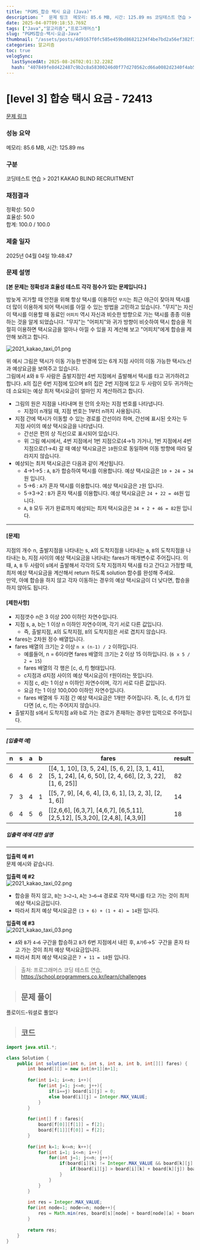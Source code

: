 ```yaml
---
title: "PGMS_합승 택시 요금 (Java)"
description: "  문제 링크  메모리: 85.6 MB, 시간: 125.89 ms 코딩테스트 연습 > 2021 KAKAO BLIND RECRUITMENT 정확성: 50.0효율성: 50.0합계: 100.0 / 100.0 2025년 04월 04일 19:48:47플로이드-워셜로 풀었다cla"
date: 2025-04-07T09:18:53.769Z
tags: ["Java","알고리즘","프로그래머스"]
slug: "PGMS합승-택시-요금-Java"
thumbnail: "/assets/posts/4d9167f0fc585e459bd86821234f4be7bd2a56ef382f3b983a41e082320b0954.png"
categories: 알고리즘
toc: true
velogSync:
  lastSyncedAt: 2025-08-26T02:01:32.228Z
  hash: "407849fe8d422487c9b2c8a58300246d0f77d270562cd66a0082d2340f4ab506"
---
```


# [level 3] 합승 택시 요금 - 72413 
 
 [문제 링크](https://school.programmers.co.kr/learn/courses/30/lessons/72413?language=java) 
 
 ### 성능 요약
 
 메모리: 85.6 MB, 시간: 125.89 ms
 
 ### 구분
 
 코딩테스트 연습 > 2021 KAKAO BLIND RECRUITMENT
 
 ### 채점결과
 
 정확성: 50.0<br/>효율성: 50.0<br/>합계: 100.0 / 100.0
 
 ### 제출 일자
 
 2025년 04월 04일 19:48:47
 
 ### 문제 설명
 
 <p><strong>[본 문제는 정확성과 효율성 테스트 각각 점수가 있는 문제입니다.]</strong></p>
 
 <p>밤늦게 귀가할 때 안전을 위해 항상 택시를 이용하던 <code>무지</code>는 최근 야근이 잦아져 택시를 더 많이 이용하게 되어 택시비를 아낄 수 있는 방법을 고민하고 있습니다. "무지"는 자신이 택시를 이용할 때 동료인 <code>어피치</code> 역시 자신과 비슷한 방향으로 가는 택시를 종종 이용하는 것을 알게 되었습니다. "무지"는 "어피치"와 귀가 방향이 비슷하여 택시 합승을 적절히 이용하면 택시요금을 얼마나 아낄 수 있을 지 계산해 보고 "어피치"에게 합승을 제안해 보려고 합니다.</p>
 
 <p><img src="https://grepp-programmers.s3.ap-northeast-2.amazonaws.com/files/production/715ff493-d1a0-44d8-9273-a785280b3f1e/2021_kakao_taxi_01.png" title="" alt="2021_kakao_taxi_01.png"></p>
 
 <p>위 예시 그림은 택시가 이동 가능한 반경에 있는 6개 지점 사이의 이동 가능한 택시노선과 예상요금을 보여주고 있습니다.<br>
 그림에서 <code>A</code>와 <code>B</code> 두 사람은 출발지점인 4번 지점에서 출발해서 택시를 타고 귀가하려고 합니다. <code>A</code>의 집은 6번 지점에 있으며 <code>B</code>의 집은 2번 지점에 있고 두 사람이 모두 귀가하는 데 소요되는 예상 최저 택시요금이 얼마인 지 계산하려고 합니다.</p>
 
 <ul>
 <li>그림의 원은 지점을 나타내며 원 안의 숫자는 지점 번호를 나타냅니다.
 
 <ul>
 <li>지점이 n개일 때, 지점 번호는 1부터 n까지 사용됩니다.</li>
 </ul></li>
 <li>지점 간에 택시가 이동할 수 있는 경로를 간선이라 하며, 간선에 표시된 숫자는 두 지점 사이의 예상 택시요금을 나타냅니다.
 
 <ul>
 <li>간선은 편의 상 직선으로 표시되어 있습니다.</li>
 <li>위 그림 예시에서, 4번 지점에서 1번 지점으로(4→1) 가거나, 1번 지점에서 4번 지점으로(1→4) 갈 때 예상 택시요금은 <code>10</code>원으로 동일하며 이동 방향에 따라 달라지지 않습니다.</li>
 </ul></li>
 <li>예상되는 최저 택시요금은 다음과 같이 계산됩니다.
 
 <ul>
 <li>4→1→5 : <code>A</code>, <code>B</code>가 합승하여 택시를 이용합니다. 예상 택시요금은 <code>10 + 24 = 34</code>원 입니다.</li>
 <li>5→6 : <code>A</code>가 혼자 택시를 이용합니다. 예상 택시요금은 <code>2</code>원 입니다.</li>
 <li>5→3→2 : <code>B</code>가 혼자 택시를 이용합니다. 예상 택시요금은 <code>24 + 22 = 46</code>원 입니다.</li>
 <li><code>A</code>, <code>B</code> 모두 귀가 완료까지 예상되는 최저 택시요금은 <code>34 + 2 + 46 = 82</code>원 입니다.</li>
 </ul></li>
 </ul>
 
 <hr>
 
 <h4><strong>[문제]</strong></h4>
 
 <p>지점의 개수 n, 출발지점을 나타내는 s, <code>A</code>의 도착지점을 나타내는 a, <code>B</code>의 도착지점을 나타내는 b, 지점 사이의 예상 택시요금을 나타내는 fares가 매개변수로 주어집니다. 이때, <code>A</code>, <code>B</code> 두 사람이 s에서 출발해서 각각의 도착 지점까지 택시를 타고 간다고 가정할 때, 최저 예상 택시요금을 계산해서 return 하도록 solution 함수를 완성해 주세요.<br>
 만약, 아예 합승을 하지 않고 각자 이동하는 경우의 예상 택시요금이 더 낮다면, 합승을 하지 않아도 됩니다.</p>
 
 <h4><strong>[제한사항]</strong></h4>
 
 <ul>
 <li>지점갯수 n은 3 이상 200 이하인 자연수입니다.</li>
 <li>지점 s, a, b는 1 이상 n 이하인 자연수이며, 각기 서로 다른 값입니다.
 
 <ul>
 <li>즉, 출발지점, <code>A</code>의 도착지점, <code>B</code>의 도착지점은 서로 겹치지 않습니다.</li>
 </ul></li>
 <li>fares는 2차원 정수 배열입니다.</li>
 <li>fares 배열의 크기는 2 이상 <code>n x (n-1) / 2</code> 이하입니다.
 
 <ul>
 <li>예를들어, n = 6이라면 fares 배열의 크기는 2 이상 15 이하입니다. (<code>6 x 5 / 2 = 15</code>)</li>
 <li>fares 배열의 각 행은 [c, d, f] 형태입니다.</li>
 <li>c지점과 d지점 사이의 예상 택시요금이 <code>f</code>원이라는 뜻입니다.</li>
 <li>지점 c, d는 1 이상 n 이하인 자연수이며, 각기 서로 다른 값입니다.</li>
 <li>요금 f는 1 이상 100,000 이하인 자연수입니다.</li>
 <li>fares 배열에 두 지점 간 예상 택시요금은 1개만 주어집니다. 즉, [c, d, f]가 있다면 [d, c, f]는 주어지지 않습니다.</li>
 </ul></li>
 <li>출발지점 s에서 도착지점 a와 b로 가는 경로가 존재하는 경우만 입력으로 주어집니다.</li>
 </ul>
 
 <hr>
 
 <h5><strong>[입출력 예]</strong></h5>
 <table class="table">
         <thead><tr>
 <th>n</th>
 <th>s</th>
 <th>a</th>
 <th>b</th>
 <th>fares</th>
 <th>result</th>
 </tr>
 </thead>
         <tbody><tr>
 <td>6</td>
 <td>4</td>
 <td>6</td>
 <td>2</td>
 <td>[[4, 1, 10], [3, 5, 24], [5, 6, 2], [3, 1, 41], [5, 1, 24], [4, 6, 50], [2, 4, 66], [2, 3, 22], [1, 6, 25]]</td>
 <td>82</td>
 </tr>
 <tr>
 <td>7</td>
 <td>3</td>
 <td>4</td>
 <td>1</td>
 <td>[[5, 7, 9], [4, 6, 4], [3, 6, 1], [3, 2, 3], [2, 1, 6]]</td>
 <td>14</td>
 </tr>
 <tr>
 <td>6</td>
 <td>4</td>
 <td>5</td>
 <td>6</td>
 <td>[[2,6,6], [6,3,7], [4,6,7], [6,5,11], [2,5,12], [5,3,20], [2,4,8], [4,3,9]]</td>
 <td>18</td>
 </tr>
 </tbody>
       </table>
 <h5><strong>입출력 예에 대한 설명</strong></h5>
 
 <hr>
 
 <p><strong>입출력 예 #1</strong><br>
 문제 예시와 같습니다.</p>
 
 <p><strong>입출력 예 #2</strong><br>
 <img src="https://grepp-programmers.s3.ap-northeast-2.amazonaws.com/files/production/934fcb5a-f844-4b02-b7fa-46198123be05/2021_kakao_taxi_02.png" title="" alt="2021_kakao_taxi_02.png"></p>
 
 <ul>
 <li>합승을 하지 않고, <code>B</code>는 <code>3→2→1</code>, <code>A</code>는 <code>3→6→4</code> 경로로 각자 택시를 타고 가는 것이 최저 예상 택시요금입니다.</li>
 <li>따라서 최저 예상 택시요금은 <code>(3 + 6) + (1 + 4) = 14</code>원 입니다.</li>
 </ul>
 
 <p><strong>입출력 예 #3</strong><br>
 <img src="https://grepp-programmers.s3.ap-northeast-2.amazonaws.com/files/production/179cc8ad-73d2-46c9-95e9-2363f3cb345d/2021_kakao_taxi_03.png" title="" alt="2021_kakao_taxi_03.png"></p>
 
 <ul>
 <li><code>A</code>와 <code>B</code>가 <code>4→6</code> 구간을 합승하고 <code>B</code>가 6번 지점에서 내린 후, <code>A가</code>6→5` 구간을 혼자 타고 가는 것이 최저 예상 택시요금입니다.</li>
 <li>따라서 최저 예상 택시요금은 <code>7 + 11 = 18</code>원 입니다.</li>
 </ul>
 
 
 > 출처: 프로그래머스 코딩 테스트 연습, https://school.programmers.co.kr/learn/challenges

> ## 문제 풀이
플로이드-워셜로 풀었다

> ## 코드

```java
import java.util.*;

class Solution {
    public int solution(int n, int s, int a, int b, int[][] fares) {
        int board[][] = new int[n+1][n+1];
        
        for(int i=1; i<=n; i++){
            for(int j=1; j<=n; j++){
                if(i==j) board[i][j] = 0;
                else board[i][j] = Integer.MAX_VALUE;
            }
        }
        
        for(int[] f : fares){
            board[f[0]][f[1]] = f[2];
            board[f[1]][f[0]] = f[2];
        }
        
        for(int k=1; k<=n; k++){
            for(int i=1; i<=n; i++){
                for(int j=1; j<=n; j++){
                    if(board[i][k] != Integer.MAX_VALUE && board[k][j] != Integer.MAX_VALUE){
                        if(board[i][j] > board[i][k] + board[k][j]) board[i][j] = board[i][k] + board[k][j];
                    }
                }
            }
        }
        
        int res = Integer.MAX_VALUE;
        for(int node=1; node<=n; node++){
            res = Math.min(res, board[s][node] + board[node][a] + board[node][b]);
        }
        
        return res;
    }
}
```